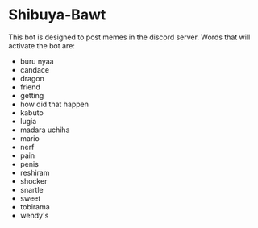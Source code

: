 # Shibuya-Bawt

This bot is designed to post memes in the discord server. Words that will activate the bot are:

- buru nyaa  
- candace  
- dragon  
- friend  
- getting  
- how did that happen  
- kabuto  
- lugia  
- madara uchiha  
- mario  
- nerf  
- pain  
- penis  
- reshiram  
- shocker  
- snartle  
- sweet  
- tobirama  
- wendy's  
